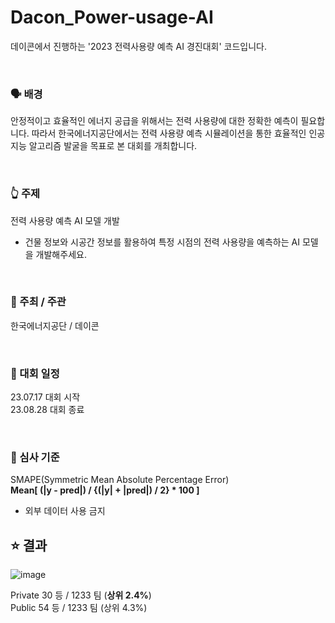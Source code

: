 # Dacon_Power-usage-AI
데이콘에서 진행하는 '2023 전력사용량 예측 AI 경진대회' 코드입니다.

<br> 

### 🗣️ 배경
안정적이고 효율적인 에너지 공급을 위해서는 전력 사용량에 대한 정확한 예측이 필요합니다.
따라서 한국에너지공단에서는 전력 사용량 예측 시뮬레이션을 통한 효율적인 인공지능 알고리즘 발굴을 목표로 본 대회를 개최합니다.

<br>

### 👆 주제
전력 사용량 예측 AI 모델 개발  
- 건물 정보와 시공간 정보를 활용하여 특정 시점의 전력 사용량을 예측하는 AI 모델을 개발해주세요.

<br>

### 🏬 주최 / 주관
한국에너지공단 / 데이콘

<br>

### 📆 대회 일정
23.07.17 대회 시작  
23.08.28 대회 종료

<br>

### 🔎 심사 기준
SMAPE(Symmetric Mean Absolute Percentage Error)  
**Mean[ (|y - pred|) / {(|y| + |pred|) / 2} * 100 ]**
- 외부 데이터 사용 금지

## ⭐ 결과
![image](https://github.com/12L-zl/Dacon_Power-usage-AI/assets/137811485/d0a059eb-c087-4b10-bdaa-6b9667b73576)
  
Private 30 등 / 1233 팀 (**상위 2.4%**)  
Public  54 등 / 1233 팀 (상위 4.3%)
